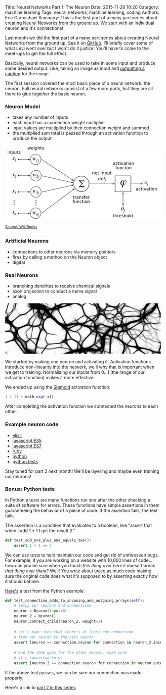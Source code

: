 Title: Neural Networks Part 1: The Neuron
Date: 2015-11-20 10:20
Category: machine learning
Tags: neural networks, machine learning, coding
Authors: Eric Carmichael
Summary: This is the first part of a many part series about creating Neural Networks from the ground up. We start with an individual neuron and it's connections!

Last month we did the first part of a many part series about creating Neural Networks
from the ground up.  See it on [GitHub](https://github.com/dev-coop/neural-net-hacking-examples).
I'll briefly cover some of what Levi went over but I won't do it justice! 
You'll have to come to the meet-ups to get the full effect.

Basically, neural networks can be used to take in some input and produce some desired output.
Like, taking an image as input and [outputting a caption](http://www.digitaltrends.com/computing/realtime-neural-network-amsterdam/) for the image.

The first session covered the most basic piece of a neural network: the neuron. Full
neural networks consist of a few more parts, but they are all there to glue together
the basic neuron.

### Neuron Model

- takes any number of inputs
- each input has a connection weight multiplier
- input values are multiplied by their connection weight and summed
- the multiplied sum total is passed through an activation function to produce the output
 
![Neuron Model](/images/neuron-model.png)

<sup>[Source: WikiBooks](https://en.wikibooks.org/wiki/Artificial_Neural_Networks/Activation_Functions)</sup>


### Artificial Neurons

 - connections to other neurons via memory pointers
 - fires by calling a method on the Neuron object
 - digital

### Real Neurons

 - branching dendrites to receive chemical signals
 - axon projection to conduct a nerve signal
 - analog

![Neuron](/images/neuron.png)

We started by making one neuron and activating it. Activation functions
introduce non-linearity into the network, we'll why that is important when we get to training.
Normalizing our inputs from 0...1 (the range of our activation function) makes it more effective.

We ended up using the [Sigmoid](http://www.wikiwand.com/en/Sigmoid_function) activation function:

```js
1 / (1 + math.exp(-x))
```

After completing the activation function we connected the neurons to each other.

### Example neuron code

 * [elixir](https://github.com/dev-coop/neural-net-hacking-examples/blob/master/elixir/neuron.exs)
 * [javascript ES5](https://github.com/dev-coop/neural-net-hacking-examples/blob/master/es5/neuronet.js)
 * [javascript ES7](https://github.com/dev-coop/neural-net-hacking-examples/blob/master/es7/Neuron.js)
 * [ruby](https://github.com/kblake/neural-network)
 * [python](https://github.com/dev-coop/neural-net-hacking-examples/blob/master/python/Part%201/neural_network_with_connections.py)
 * [python tests](https://github.com/dev-coop/neural-net-hacking-examples/blob/master/python/Part%201/neural_network_with_connections_tests.py)

Stay tuned for part 2 next month! We'll be layering and maybe even training our neurons!

### Bonus: Python tests

In Python a tests are many functions run one after the other checking a suite of software for errors.
These functions have simple assertions in them guaranteeing the behavior of a piece of code.
If the assertion fails, the test fails.

The assertion is a condition that evaluates to a boolean, like "assert that when I add 1 + 1 I get the result 2."

```python
def test_add_one_plus_one_equals_two():
    assert 1 + 1 == 2
```

We can use tests to help maintain our code and get rid of unforeseen bugs. For example, if you
are working on a website with 10,000 lines of code... how can you be sure when you touch *this thing over here*
it doesn't break *that thing over there*? Well! You write about twice as much code making sure the original
code does what it's supposed to by asserting exactly how it should behave.

[Here's](https://github.com/dev-coop/neural-net-hacking-examples/blob/master/python/Part%201/neural_network_with_connections_tests.py) a test from the Python example:

```python
def test_connection_adds_to_incoming_and_outgoing_arrays(self):
    # Setup our neurons and connections
    neuron = Neuron(input=0)
    neuron_2 = Neuron()
    neuron.connect_child(neuron_2, weight=1)

    # Let's make sure that there's at least one connection
    # from our neuron to the next neuron
    assert [neuron == connection.neuron for connection in neuron_2.incoming_neurons].count(True) == 1

    # And the same goes for the other neuron, make sure
    # it's connected to us
    assert [neuron_2 == connection.neuron for connection in neuron.outgoing_neurons].count(True) == 1
```

If the above test passes, we can be sure our connection was made properly!


Here's a link to [part 2 in this series](neural-networks-part-2-the-network.html)
